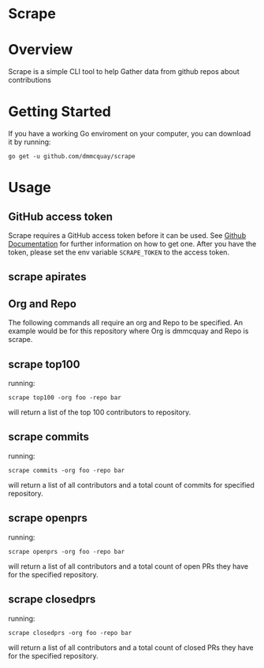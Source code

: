 # Scrape
 
# Overview

Scrape is a simple CLI tool to help Gather data from github repos about contributions

# Getting Started
If you have a working Go enviroment on your computer, you can download it by running:

`go get -u github.com/dmmcquay/scrape`

# Usage

## GitHub access token

Scrape requires a GitHub access token before it can be used. See 
[Github Documentation][gat] for further information on how to get one. After you 
have the token, please set the env variable `SCRAPE_TOKEN` to the access token.

[gat]: https://help.github.com/articles/creating-an-access-token-for-command-line-use/

## scrape apirates

## Org and Repo

The following commands all require an org and Repo to be specified. An example 
would be for this repository where Org is dmmcquay and Repo is scrape.

## scrape top100

running: 

```
scrape top100 -org foo -repo bar
``` 

will return a list of the top 100 contributors to repository.

## scrape commits

running:

```
scrape commits -org foo -repo bar
```

will return a list of all contributors and a total count of commits for 
specified repository.

## scrape openprs

running:

```
scrape openprs -org foo -repo bar
``` 

will return a list of all contributors and a total count of open PRs they have 
for the specified repository.

## scrape closedprs

running:

```
scrape closedprs -org foo -repo bar
``` 
will return a list of all contributors and a total count of closed PRs they 
have for the specified repository.

